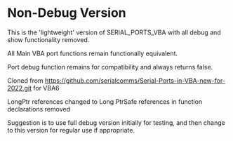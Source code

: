 # Non-Debug Version
This is the 'lightweight' version of SERIAL_PORTS_VBA with all debug and show functionality removed.

All Main VBA port functions remain functionally equivalent. 

Port debug function remains for compatibility and always returns false.

Cloned from https://github.com/serialcomms/Serial-Ports-in-VBA-new-for-2022.git for VBA6

LongPtr references changed to Long
PtrSafe references in function declarations removed


Suggestion is to use full debug version initially for testing, and then change to this version for regular use if appropriate. 
